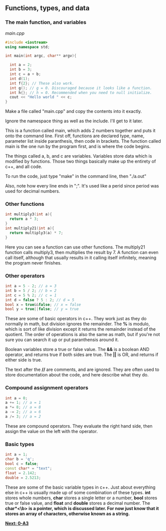 ## Functions, types, and data

### The main function, and variables
*main.cpp*
```c++
#include <iostream>
using namespace std;

int main(int argc, char** argv){

  int a = 2;
  int b = 3;
  int c = a + b;
  int d(1);
  int f{2}; // These also work.
  int g(); // g = 0. Discouraged because it looks like a function.
  int h{}; // h = 0. Recommended when you need to null initialize.
  cout << "Hello world " << c; 
}
```
Make a file called "main.cpp" and copy the contents into it exactly.

Ignore the namespace thing as well as the include. I'll get to it later.

This is a function called main, which adds 2 numbers together and puts it onto the command line.
First off, functions are declared type, name, parameter list inside paranthesis, then code in
brackets. The function called main is the one run by the program first, and is where the code
begins.

The things called a, b, and c are variables. Variables store data which is modified by functions.
Those two things basically make up the entirety of c++, and all code.

To run the code, just type "make" in the command line, then "./a.out"

Also, note how every line ends in ";". It's used like a perid since period was used for decimal
numbers.
### Other functions
```c++
int multiply3(int a){
  return a * 3;
}
int multiply21(int a){
  return multiply3(a) * 7;
}
```
Here you can see a function can use other functions. The
multiply21 function calls multiply3, then multiplies the result
by 7. A function can even call itself, although that usually results
in it calling itself infinitely, meaning the program never finishes.

### Other operators
```c++
int a = 5 - 2; // a = 3
int b = 5 / 2; // b = 2
int c = 5 % 2; // c = 1
int d = false ? 5 : 2; // d = 5
bool x = true&&false; // x = false
bool y = true||false; // y = true
```
These are some of basic operators in c++. They work just as they do
normally in math, but division ignores the remainder. The **%** is modulo,
which is sort of like division except it returns the remainder instead
of the quotient. The order of operations is also the same as math, but
if you're not sure you can search it up or put paranthensis around it.

Boolean variables store a true or false value. The **&&** is a boolean
AND operator, and returns true if both sides are true. The **||** is
OR, and returns if either side is true.

The text after the **//** are comments, and are ignored. They are often
used to store documentation about the code, and here describe what they do.
### Compound assignment operators
```c++
int a = 0;
a += 1; // a = 1
a *= 8; // a = 8
a -= 2; // a = 6
a /= 3; // a = 2
```
These are compound operators. They evaluate the right hand side, then
assign the value on the left with the operator.

### Basic types
```c++
int a = 1;
char b = 'q';
bool c = false;
const char* = "text";
float = 2.142;
double = 2.5213;
```
These are some of the basic variable types in c++. Just about everything else in c++
is usually made up of some combination of these types. **int** stores whole numbers,
**char** stores a single letter or a number, **bool** stores true or false value, and
**float** and **double** stores a decimal number. The <b>char*<\b> is a pointer, which
is discussed later. For now just know that it stores an array of characters, otherwise
known as a string.

[Next: 0-A3](../Chapter0/A3.md)
